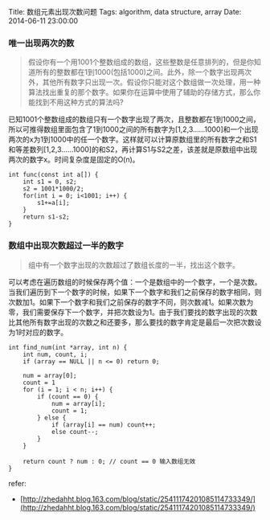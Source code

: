 Title: 数组元素出现次数问题
Tags: algorithm, data structure, array 
Date: 2014-06-11 23:00:00

### 唯一出现两次的数
>假设你有一个用1001个整数组成的数组，这些整数是任意排列的，但是你知道所有的整数都在1到1000(包括1000)之间。此外，除一个数字出现两次外，其他所有数字只出现一次。假设你只能对这个数组做一次处理，用一种算法找出重复的那个数字。如果你在运算中使用了辅助的存储方式，那么你能找到不用这种方式的算法吗?

已知1001个整数组成的数组只有一个数字出现了两次，且整数都在1到1000之间，所以可推得数组里面包含了1到1000之间的所有数字为[1,2,3……1000]和一个出现两次的x为1到1000中的任一个数字。这样就可以计算原数组里的所有数字之和S1和等差数列[1,2,3……1000]的和S2，再计算S1与S2之差，该差就是原数组中出现两次的数字x。时间复杂度是固定的O(n)。

    int func(const int a[]) {
        int s1 = 0, s2;
        s2 = 1001*1000/2;
        for(int i = 0; i<1001; i++) {
            s1+=a[i];
        }
        return s1-s2;
    }

### 数组中出现次数超过一半的数字 
>组中有一个数字出现的次数超过了数组长度的一半，找出这个数字。

可以考虑在遍历数组的时候保存两个值：一个是数组中的一个数字，一个是次数。当我们遍历到下一个数字的时候，如果下一个数字和我们之前保存的数字相同，则次数加1。如果下一个数字和我们之前保存的数字不同，则次数减1。如果次数为零，我们需要保存下一个数字，并把次数设为1。由于我们要找的数字出现的次数比其他所有数字出现的次数之和还要多，那么要找的数字肯定是最后一次把次数设为1时对应的数字。

    int find_num(int *array, int n) {
        int num, count, i;
        if (array == NULL || n <= 0) return 0;

        num = array[0];
        count = 1 
        for (i = 1; i < n; i++) {
            if (count == 0) {
                num = array[i];
                count = 1;
            } else {
                if (array[i] == num) count++;
                else count--;
            }
        }

        return count ? num : 0; // count == 0 输入数组无效
    }

refer:

- [http://zhedahht.blog.163.com/blog/static/25411174201085114733349/](http://zhedahht.blog.163.com/blog/static/25411174201085114733349/)
